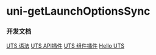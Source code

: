 # uni-getLaunchOptionsSync

### 开发文档

[UTS 语法](https://uniapp.dcloud.net.cn/tutorial/syntax-uts.html)
[UTS API插件](https://uniapp.dcloud.net.cn/plugin/uts-plugin.html)
[UTS 组件插件](https://uniapp.dcloud.net.cn/plugin/uts-component.html)
[Hello UTS](https://gitcode.net/dcloud/hello-uts)
